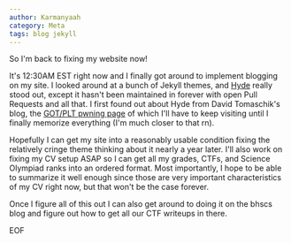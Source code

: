 ```yaml
---
author: Karmanyaah
category: Meta
tags: blog jekyll
---
```

So I'm back to fixing my website now!

It's 12:30AM EST right now and I finally got around to implement blogging on my site. I looked around at a bunch of Jekyll themes, and [Hyde](https://hyde.getpoole.com/) really stood out, except it hasn't been maintained in forever with open Pull Requests and all that. I first found out about Hyde from David Tomaschik's blog, the [GOT/PLT pwning page](https://systemoverlord.com/2017/03/19/got-and-plt-for-pwning.html) of which I'll have to keep visiting until I finally memorize everything (I'm much closer to that rn).

Hopefully I can get my site into a reasonably usable condition fixing the relatively cringe theme thinking about it nearly a year later. I'll also work on fixing my CV setup ASAP so I can get all my grades, CTFs, and Science Olympiad ranks into an ordered format. Most importantly, I hope to be able to summarize it well enough since those are very important characteristics of my CV right now, but that won't be the case forever.

Once I figure all of this out I can also get around to doing it on the bhscs blog and figure out how to get all our CTF writeups in there.

EOF
